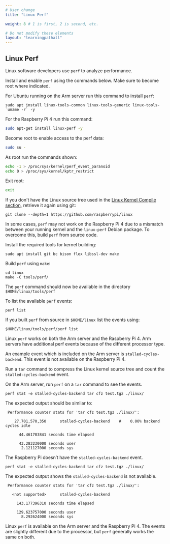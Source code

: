```yaml
---
# User change
title: "Linux Perf"

weight: 8 # 1 is first, 2 is second, etc.

# Do not modify these elements
layout: "learningpathall"
---
```


## Linux Perf					

Linux software developers use `perf` to analyze performance. 

Install and enable `perf` using the commands below. Make sure to become root where indicated. 

For Ubuntu running on the Arm server run this command to install `perf`:

```console
sudo apt install linux-tools-common linux-tools-generic linux-tools-`uname -r` -y
```

For the Raspberry Pi 4 run this command:

```bash		
sudo apt-get install linux-perf	-y
```

Become root to enable access to the perf data:

```bash
sudo su -
```

As root run the commands shown:

```bash
echo -1 > /proc/sys/kernel/perf_event_paranoid
echo 0 > /proc/sys/kernel/kptr_restrict
```

Exit root:

```bash
exit
```
					

If you don't have the Linux source tree used in the [Linux Kernel Compile section](/learning-paths/embedded-and-microcontrollers/rpi/kernel/), retrieve it again using git:

```console
git clone --depth=1 https://github.com/raspberrypi/linux
```

In some cases, `perf` may not work on the Raspberry Pi 4 due to a mismatch between your running kernel and the `linux-perf` Debian package. To overcome this, build `perf` from source code. 

Install the required tools for kernel building:

```console
sudo apt install git bc bison flex libssl-dev make
```

Build `perf` using `make`:

```console
cd linux
make -C tools/perf/
```

The `perf` command should now be available in the directory `$HOME/linux/tools/perf`

To list the available `perf` events:

```console			
perf list
```
					
If you built `perf` from source in `$HOME/linux` list the events using:

```console
$HOME/linux/tools/perf/perf list
```

Linux `perf` works on both the Arm server and the Raspberry Pi 4. Arm servers have additional perf events because of the different processor type.

An example event which is included on the Arm server is `stalled-cycles-backend`. This event is not available on the Raspberry Pi 4.

Run a `tar` command to compress the Linux kernel source tree and count the `stalled-cycles-backend` event. 

On the Arm server, run `perf` on a `tar` command to see the events. 

```console
perf stat -e stalled-cycles-backend tar cfz test.tgz ./linux/
```

The expected output should be similar to:

```output
 Performance counter stats for 'tar cfz test.tgz ./linux/':

    27,701,570,350      stalled-cycles-backend    #    0.00% backend cycles idle

      44.461783841 seconds time elapsed

      43.283230000 seconds user
       2.121127000 seconds sys

```
					
The Raspberry Pi doesn’t have the `stalled-cycles-backend` event.

```console
perf stat -e stalled-cycles-backend tar cfz test.tgz ./linux/
```

The expected output shows the `stalled-cycles-backend` is not available.

```output
 Performance counter stats for 'tar cfz test.tgz ./linux/':

   <not supported>      stalled-cycles-backend

     143.177396310 seconds time elapsed

     129.623757000 seconds user
       8.292624000 seconds sys

```			
					
Linux `perf` is available on the Arm server and the Raspberry Pi 4. The events are slightly different due to the processor, but `perf` generally works the same on both. 
